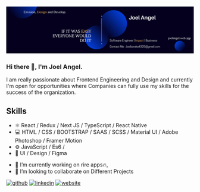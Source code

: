 ![Design and Development](https://github.com/JoelAngels/JoelAngels/blob/main/Blue%20and%20White%20Architect%20LinkedIn%20Banner%20(1).png)


### Hi there 👋, I'm Joel Angel.

I am really passionate about Frontend Engineering and Design and currently I'm open for opportunities where Companies can fully use my skills for the success of the organization.

## Skills
* ⚛ React / Redux / Next JS / TypeScript / React Native
* 💻 HTML / CSS / BOOTSTRAP / SAAS / SCSS / Material UI / Adobe Photoshop / Framer Motion
* ⚙ JavaScript / Es6 / 
* 🎨 UI / Design / Figma 


- 🔭 I’m currently working on rire apps🔥,
- 👯 I’m looking to collaborate on Different Projects 


[<img src='https://cdn.jsdelivr.net/npm/simple-icons@3.0.1/icons/github.svg' alt='github' height='40'>](https://github.com/JoelAngels)  [<img src='https://cdn.jsdelivr.net/npm/simple-icons@3.0.1/icons/linkedin.svg' alt='linkedin' height='40'>](https://www.linkedin.com/in/https://www.linkedin.com/in/joel-angel-4b05141a3//)  [<img src='https://cdn.jsdelivr.net/npm/simple-icons@3.0.1/icons/icloud.svg' alt='website' height='40'>](https://joelangel.web.app)  





